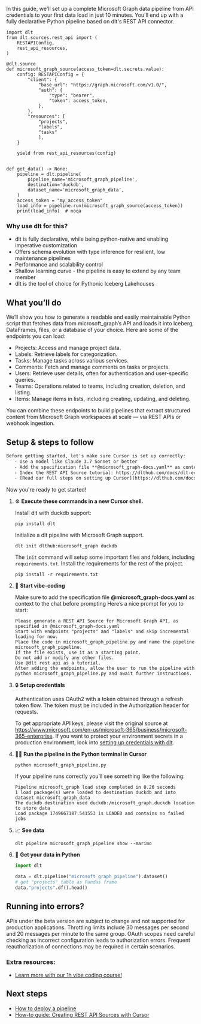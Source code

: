 In this guide, we'll set up a complete Microsoft Graph data pipeline from API credentials to your first data load in just 10 minutes. You'll end up with a fully declarative Python pipeline based on dlt's REST API connector.

```python-outcome
import dlt
from dlt.sources.rest_api import (
    RESTAPIConfig,
    rest_api_resources,
)

@dlt.source
def microsoft_graph_source(access_token=dlt.secrets.value):
    config: RESTAPIConfig = {
        "client": {
            "base_url": "https://graph.microsoft.com/v1.0/",
            "auth": {
                "type": "bearer",
                "token": access_token,
            },
        },
        "resources": [
            "projects",
            "labels",
            "tasks"
            ],
    }

    yield from rest_api_resources(config)


def get_data() -> None:
    pipeline = dlt.pipeline(
        pipeline_name='microsoft_graph_pipeline',
        destination='duckdb',
        dataset_name='microsoft_graph_data', 
    )
    access_token = "my_access_token"
    load_info = pipeline.run(microsoft_graph_source(access_token))
    print(load_info)  # noqa
```

### Why use dlt for this?

- dlt is fully declarative, while being python-native and enabling imperative customization
- Offers schema evolution with type inference for resilient, low maintenance pipelines
- Performance and scalability control
- Shallow learning curve - the pipeline is easy to extend by any team member
- dlt is the tool of choice for Pythonic Iceberg Lakehouses

## What you’ll do

We’ll show you how to generate a readable and easily maintainable Python script that fetches data from microsoft_graph’s API and loads it into Iceberg, DataFrames, files, or a database of your choice. Here are some of the endpoints you can load:

- Projects: Access and manage project data.
- Labels: Retrieve labels for categorization.
- Tasks: Manage tasks across various services.
- Comments: Fetch and manage comments on tasks or projects.
- Users: Retrieve user details, often for authentication and user-specific queries.
- Teams: Operations related to teams, including creation, deletion, and listing.
- Items: Manage items in lists, including creating, updating, and deleting.

You can combine these endpoints to build pipelines that extract structured content from Microsoft Graph workspaces at scale — via REST APIs or webhook ingestion.

## Setup & steps to follow

```default
Before getting started, let's make sure Cursor is set up correctly:
   - Use a model like Claude 3.7 Sonnet or better
   - Add the specification file **@microsoft_graph-docs.yaml** as context
   - Index the REST API Source tutorial: https://dlthub.com/docs/dlt-ecosystem/verified-sources/rest_api/ and add it to context as **@dlt rest api**
   - [Read our full steps on setting up Cursor](https://dlthub.com/docs/dlt-ecosystem/llm-tooling/cursor-restapi#23-configuring-cursor-with-documentation)
```

Now you're ready to get started! 

1. ⚙️ **Execute these commands in a new Cursor shell.**
    
    Install dlt with duckdb support:
    ```shell
    pip install dlt
    ```

    Initialize a dlt pipeline with Microsoft Graph support.
    ```shell
    dlt init dlthub:microsoft_graph duckdb
    ```

    The `init` command will setup some important files and folders, including `requirements.txt`. Install the requirements for the rest of the project.
    ```shell
    pip install -r requirements.txt
    ```
    
2. 🤠 **Start vibe-coding**
    
    Make sure to add the specification file **@microsoft_graph-docs.yaml** as context to the chat before prompting
    Here’s a nice prompt for you to start: 
    
    ```prompt
    Please generate a REST API Source for Microsoft Graph API, as specified in @microsoft_graph-docs.yaml 
    Start with endpoints "projects" and "labels" and skip incremental loading for now. 
    Place the code in microsoft_graph_pipeline.py and name the pipeline microsoft_graph_pipeline. 
    If the file exists, use it as a starting point. 
    Do not add or modify any other files. 
    Use @dlt rest api as a tutorial. 
    After adding the endpoints, allow the user to run the pipeline with python microsoft_graph_pipeline.py and await further instructions.
    ```

    
3. 🔒 **Setup credentials** 
    
    Authentication uses OAuth2 with a token obtained through a refresh token flow. The token must be included in the Authorization header for requests.
    
    To get appropriate API keys, please visit the original source at https://www.microsoft.com/en-us/microsoft-365/business/microsoft-365-enterprise.
    If you want to protect your environment secrets in a production environment, look into [setting up credentials with dlt](https://dlthub.com/docs/walkthroughs/add_credentials).
    
4. 🏃‍♀️ **Run the pipeline in the Python terminal in Cursor**
    
    ```shell
    python microsoft_graph_pipeline.py
    ```
    
    If your pipeline runs correctly you’ll see something like the following:
    
    ```shell
    Pipeline microsoft_graph load step completed in 0.26 seconds
    1 load package(s) were loaded to destination duckdb and into dataset microsoft_graph_data
    The duckdb destination used duckdb:/microsoft_graph.duckdb location to store data
    Load package 1749667187.541553 is LOADED and contains no failed jobs
    ```
    
5. 📈 **See data**
    
    ```shell
    dlt pipeline microsoft_graph_pipeline show --marimo
    ```
    
6. 🐍 **Get your data in Python**
    
    ```python
    import dlt

   data = dlt.pipeline("microsoft_graph_pipeline").dataset()
   # get "projects" table as Pandas frame
   data."projects".df().head()
    ```

## Running into errors?

APIs under the beta version are subject to change and not supported for production applications. Throttling limits include 30 messages per second and 20 messages per minute to the same group. OAuth scopes need careful checking as incorrect configuration leads to authorization errors. Frequent reauthorization of connections may be required in certain scenarios.

### Extra resources:

- [Learn more with our 1h vibe coding course!](https://www.youtube.com/watch?v=GGid70rnJuM)

## Next steps

- [How to deploy a pipeline](https://dlthub.com/docs/walkthroughs/deploy-a-pipeline)
- [How-to guide: Creating REST API Sources with Cursor](https://dlthub.com/docs/dlt-ecosystem/llm-tooling/cursor-restapi)